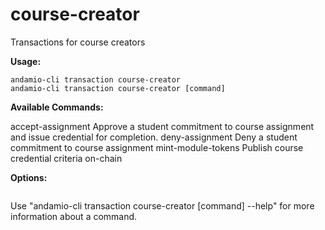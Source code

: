 # course-creator
Transactions for course creators



**Usage:**
```
andamio-cli transaction course-creator
andamio-cli transaction course-creator [command]
```


**Available Commands:**

  accept-assignment  Approve a student commitment to course assignment and issue credential for completion.
  deny-assignment    Deny a student commitment to course assignment
  mint-module-tokens Publish course credential criteria on-chain


**Options:**
```

```

Use "andamio-cli transaction course-creator [command] --help" for more information about a command.
